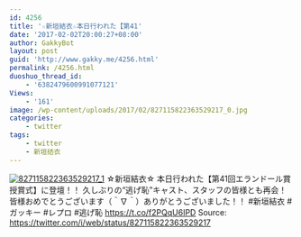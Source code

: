 ```yaml
---
id: 4256
title: '☆新垣結衣☆本日行われた【第41'
date: '2017-02-02T20:00:27+08:00'
author: GakkyBot
layout: post
guid: 'http://www.gakky.me/4256.html'
permalink: /4256.html
duoshuo_thread_id:
    - '6382479600991077121'
Views:
    - '161'
image: /wp-content/uploads/2017/02/827115822363529217_0.jpg
categories:
    - twitter
tags:
    - twitter
    - 新垣结衣
---
```


[![827115822363529217_1](http://www.yui-aragaki.org/wp-content/uploads/2017/02/827115822363529217_1.jpg)](http://www.yui-aragaki.org/wp-content/uploads/2017/02/827115822363529217_1.jpg)
☆新垣結衣☆
本日行われた【第41回エランドール賞授賞式】に登壇！！
久しぶりの“逃げ恥”キャスト、スタッフの皆様とも再会！皆様おめでとうございます（＾∇＾）ありがとうございました！！
\#新垣結衣 #ガッキー #レプロ #逃げ恥 https://t.co/f2PQqU6IPD
Source: <https://twitter.com/i/web/status/827115822363529217>
